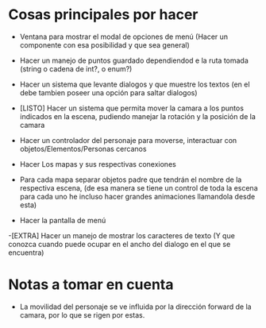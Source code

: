 ﻿# Cosas principales por hacer

- Ventana para mostrar el modal de opciones de menú (Hacer un componente con esa posibilidad y que sea general)

- Hacer un manejo de puntos guardado dependiendod e la ruta tomada (string o cadena de int?, o enum?)

- Hacer un sistema que levante dialogos y que muestre los textos (en el debe tambien poseer una opción para saltar dialogos)

- [LISTO] Hacer un sistema que permita mover la camara a los puntos indicados en la escena, pudiendo manejar la rotación y la posición de la camara

- Hacer un controlador del personaje para moverse, interactuar con objetos/Elementos/Personas cercanos

- Hacer Los mapas y sus respectivas conexiones

- Para cada mapa separar objetos padre que tendrán el nombre de la respectiva escena, (de esa manera se tiene un control de toda la escena para cada uno he incluso hacer grandes animaciones llamandola desde esta)

- Hacer la pantalla de menú

-[EXTRA] Hacer un manejo de mostrar los caracteres de texto (Y que conozca cuando puede ocupar en el ancho del dialogo en el que se encuentra)

# Notas a tomar en cuenta

- La movilidad del personaje se ve influida por la dirección forward de la camara, por lo que se rigen por estas.